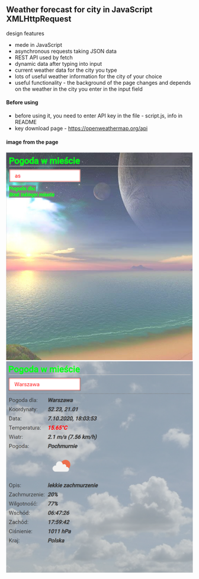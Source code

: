 ## Weather forecast for city in JavaScript XMLHttpRequest

design features

* mede in JavaScript
* asynchronous requests taking JSON data
* REST API used by fetch
* dynamic data after typing into input
* current weather data for the city you type
* lots of useful weather information for the city of your choice
* useful functionality - the background of the page changes and depends on the weather in the city you enter in the input field

#### Before using
* before using it, you need to enter API key in the file - script.js, info in README
* key download page - https://openweathermap.org/api

#### image from the page

<img src="screen1.png" alt="weather" max-width="80%" />
<img src="screen2.png" alt="weather" max-width="80%" />





